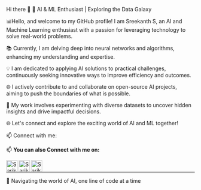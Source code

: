 Hi there 👋
🤖 AI & ML Enthusiast | Exploring the Data Galaxy 

📊Hello, and welcome to my GitHub profile! I am Sreekanth S, an AI and Machine Learning enthusiast with a passion for leveraging technology to solve real-world problems.

📚 Currently, I am delving deep into neural networks and algorithms, enhancing my understanding and expertise.

💡 I am dedicated to applying AI solutions to practical challenges, continuously seeking innovative ways to improve efficiency and outcomes.

🌐 I actively contribute to and collaborate on open-source AI projects, aiming to push the boundaries of what is possible.

🔬 My work involves experimenting with diverse datasets to uncover hidden insights and drive impactful decisions.

🌐 Let's connect and explore the exciting world of AI and ML together!

📫 Connect with me:

📫 **You can also Connect with me on:**

[<img align="left" alt="Sarika | LinkedIn" width="30px" src="https://img.icons8.com/color/48/000000/linkedin.png" />][linkedin]
[<img align="left" alt="Sarika | Twitter" width="30px" src="https://img.icons8.com/fluent/48/000000/twitter.png" />][twitter]
[<img align="left" alt="Sarika | Instagram" width="30px" src="https://img.icons8.com/fluent/48/000000/instagram-new.png" />][Instagram]

<br>
<hr>

[linkedin]: https://www.linkedin.com/in/sreekanth-ai/
[twitter]: https://twitter.com/Kichu71340342
[Instagram]: https://www.instagram.com/sreekanth.08


🚀 Navigating the world of AI, one line of code at a time



